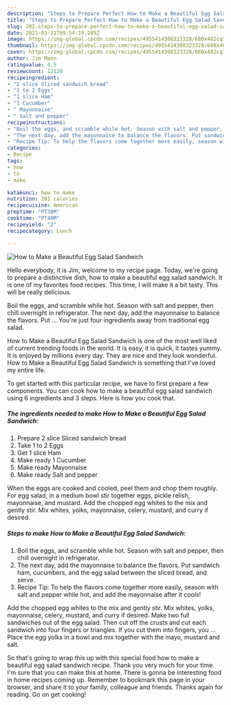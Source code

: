 ```yaml
---
description: "Steps to Prepare Perfect How to Make a Beautiful Egg Salad Sandwich"
title: "Steps to Prepare Perfect How to Make a Beautiful Egg Salad Sandwich"
slug: 202-steps-to-prepare-perfect-how-to-make-a-beautiful-egg-salad-sandwich
date: 2021-03-31T09:54:19.285Z
image: https://img-global.cpcdn.com/recipes/4955414308323328/680x482cq70/how-to-make-a-beautiful-egg-salad-sandwich-recipe-main-photo.jpg
thumbnail: https://img-global.cpcdn.com/recipes/4955414308323328/680x482cq70/how-to-make-a-beautiful-egg-salad-sandwich-recipe-main-photo.jpg
cover: https://img-global.cpcdn.com/recipes/4955414308323328/680x482cq70/how-to-make-a-beautiful-egg-salad-sandwich-recipe-main-photo.jpg
author: Jim Mann
ratingvalue: 4.5
reviewcount: 12120
recipeingredient:
- "2 slice Sliced sandwich bread"
- "1 to 2 Eggs"
- "1 slice Ham"
- "1 Cucumber"
- " Mayonnaise"
- " Salt and pepper"
recipeinstructions:
- "Boil the eggs, and scramble while hot. Season with salt and pepper, then chill overnight in refrigerator."
- "The next day, add the mayonnaise to balance the flavors. Put sandwich ham, cucumbers, and the egg salad between the sliced bread, and serve."
- "Recipe Tip: To help the flavors come together more easily, season with salt and pepper while hot, and add the mayonnaise after it cools!"
categories:
- Recipe
tags:
- how
- to
- make

katakunci: how to make 
nutrition: 281 calories
recipecuisine: American
preptime: "PT38M"
cooktime: "PT40M"
recipeyield: "2"
recipecategory: Lunch

---
```



![How to Make a Beautiful Egg Salad Sandwich](https://img-global.cpcdn.com/recipes/4955414308323328/680x482cq70/how-to-make-a-beautiful-egg-salad-sandwich-recipe-main-photo.jpg)

Hello everybody, it is Jim, welcome to my recipe page. Today, we're going to prepare a distinctive dish, how to make a beautiful egg salad sandwich. It is one of my favorites food recipes. This time, I will make it a bit tasty. This will be really delicious.

Boil the eggs, and scramble while hot. Season with salt and pepper, then chill overnight in refrigerator. The next day, add the mayonnaise to balance the flavors. Put … You&#39;re just four ingredients away from traditional egg salad.

How to Make a Beautiful Egg Salad Sandwich is one of the most well liked of current trending foods in the world. It is easy, it is quick, it tastes yummy. It is enjoyed by millions every day. They are nice and they look wonderful. How to Make a Beautiful Egg Salad Sandwich is something that I've loved my entire life.


To get started with this particular recipe, we have to first prepare a few components. You can cook how to make a beautiful egg salad sandwich using 6 ingredients and 3 steps. Here is how you cook that.

<!--inarticleads1-->

##### The ingredients needed to make How to Make a Beautiful Egg Salad Sandwich:

1. Prepare 2 slice Sliced sandwich bread
1. Take 1 to 2 Eggs
1. Get 1 slice Ham
1. Make ready 1 Cucumber
1. Make ready  Mayonnaise
1. Make ready  Salt and pepper


When the eggs are cooked and cooled, peel them and chop them roughly. For egg salad, in a medium bowl stir together eggs, pickle relish, mayonnaise, and mustard. Add the chopped egg whites to the mix and gently stir. Mix whites, yolks, mayonnaise, celery, mustard, and curry if desired. 

<!--inarticleads2-->

##### Steps to make How to Make a Beautiful Egg Salad Sandwich:

1. Boil the eggs, and scramble while hot. Season with salt and pepper, then chill overnight in refrigerator.
1. The next day, add the mayonnaise to balance the flavors. Put sandwich ham, cucumbers, and the egg salad between the sliced bread, and serve.
1. Recipe Tip: To help the flavors come together more easily, season with salt and pepper while hot, and add the mayonnaise after it cools!


Add the chopped egg whites to the mix and gently stir. Mix whites, yolks, mayonnaise, celery, mustard, and curry if desired. Make two full sandwiches out of the egg salad. Then cut off the crusts and cut each sandwich into four fingers or triangles. If you cut them into fingers, you … Place the egg yolks in a bowl and mix together with the mayo, mustard and salt. 

So that's going to wrap this up with this special food how to make a beautiful egg salad sandwich recipe. Thank you very much for your time. I'm sure that you can make this at home. There is gonna be interesting food in home recipes coming up. Remember to bookmark this page in your browser, and share it to your family, colleague and friends. Thanks again for reading. Go on get cooking!
